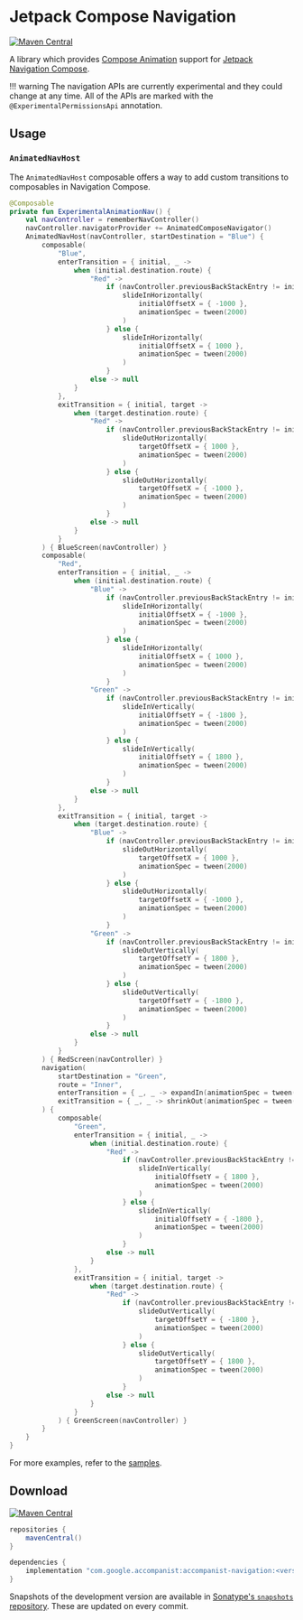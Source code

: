 # Jetpack Compose Navigation

[![Maven Central](https://img.shields.io/maven-central/v/com.google.accompanist/accompanist-navigation)](https://search.maven.org/search?q=g:com.google.accompanist)

A library which provides [Compose Animation](https://developer.android.com/jetpack/compose/animation) support for [Jetpack Navigation Compose](https://developer.android.com/jetpack/compose/navigation).

!!! warning
    The navigation APIs are currently experimental and they could change at any time.
    All of the APIs are marked with the `@ExperimentalPermissionsApi` annotation.

## Usage

### `AnimatedNavHost`

The `AnimatedNavHost` composable offers a way to add custom transitions to composables in
Navigation Compose.

```kotlin
@Composable
private fun ExperimentalAnimationNav() {
    val navController = rememberNavController()
    navController.navigatorProvider += AnimatedComposeNavigator()
    AnimatedNavHost(navController, startDestination = "Blue") {
        composable(
            "Blue",
            enterTransition = { initial, _ ->
                when (initial.destination.route) {
                    "Red" ->
                        if (navController.previousBackStackEntry != initial) {
                            slideInHorizontally(
                                initialOffsetX = { -1000 },
                                animationSpec = tween(2000)
                            )
                        } else {
                            slideInHorizontally(
                                initialOffsetX = { 1000 },
                                animationSpec = tween(2000)
                            )
                        }
                    else -> null
                }
            },
            exitTransition = { initial, target ->
                when (target.destination.route) {
                    "Red" ->
                        if (navController.previousBackStackEntry != initial) {
                            slideOutHorizontally(
                                targetOffsetX = { 1000 },
                                animationSpec = tween(2000)
                            )
                        } else {
                            slideOutHorizontally(
                                targetOffsetX = { -1000 },
                                animationSpec = tween(2000)
                            )
                        }
                    else -> null
                }
            }
        ) { BlueScreen(navController) }
        composable(
            "Red",
            enterTransition = { initial, _ ->
                when (initial.destination.route) {
                    "Blue" ->
                        if (navController.previousBackStackEntry != initial) {
                            slideInHorizontally(
                                initialOffsetX = { -1000 },
                                animationSpec = tween(2000)
                            )
                        } else {
                            slideInHorizontally(
                                initialOffsetX = { 1000 },
                                animationSpec = tween(2000)
                            )
                        }
                    "Green" ->
                        if (navController.previousBackStackEntry != initial) {
                            slideInVertically(
                                initialOffsetY = { -1800 },
                                animationSpec = tween(2000)
                            )
                        } else {
                            slideInVertically(
                                initialOffsetY = { 1800 },
                                animationSpec = tween(2000)
                            )
                        }
                    else -> null
                }
            },
            exitTransition = { initial, target ->
                when (target.destination.route) {
                    "Blue" ->
                        if (navController.previousBackStackEntry != initial) {
                            slideOutHorizontally(
                                targetOffsetX = { 1000 },
                                animationSpec = tween(2000)
                            )
                        } else {
                            slideOutHorizontally(
                                targetOffsetX = { -1000 },
                                animationSpec = tween(2000)
                            )
                        }
                    "Green" ->
                        if (navController.previousBackStackEntry != initial) {
                            slideOutVertically(
                                targetOffsetY = { 1800 },
                                animationSpec = tween(2000)
                            )
                        } else {
                            slideOutVertically(
                                targetOffsetY = { -1800 },
                                animationSpec = tween(2000)
                            )
                        }
                    else -> null
                }
            }
        ) { RedScreen(navController) }
        navigation(
            startDestination = "Green",
            route = "Inner",
            enterTransition = { _, _ -> expandIn(animationSpec = tween(2000)) },
            exitTransition = { _, _ -> shrinkOut(animationSpec = tween(2000)) }
        ) {
            composable(
                "Green",
                enterTransition = { initial, _ ->
                    when (initial.destination.route) {
                        "Red" ->
                            if (navController.previousBackStackEntry != initial) {
                                slideInVertically(
                                    initialOffsetY = { 1800 },
                                    animationSpec = tween(2000)
                                )
                            } else {
                                slideInVertically(
                                    initialOffsetY = { -1800 },
                                    animationSpec = tween(2000)
                                )
                            }
                        else -> null
                    }
                },
                exitTransition = { initial, target ->
                    when (target.destination.route) {
                        "Red" ->
                            if (navController.previousBackStackEntry != initial) {
                                slideOutVertically(
                                    targetOffsetY = { -1800 },
                                    animationSpec = tween(2000)
                                )
                            } else {
                                slideOutVertically(
                                    targetOffsetY = { 1800 },
                                    animationSpec = tween(2000)
                                )
                            }
                        else -> null
                    }
                }
            ) { GreenScreen(navController) }
        }
    }
}
```

For more examples, refer to the [samples](https://github.com/google/accompanist/tree/main/sample/src/main/java/com/google/accompanist/sample/navigation).

## Download

[![Maven Central](https://img.shields.io/maven-central/v/com.google.accompanist/accompanist-navigation)](https://search.maven.org/search?q=g:com.google.accompanist)

```groovy
repositories {
    mavenCentral()
}

dependencies {
    implementation "com.google.accompanist:accompanist-navigation:<version>"
}
```

Snapshots of the development version are available in [Sonatype's `snapshots` repository][snap]. These are updated on every commit.

[compose]: https://developer.android.com/jetpack/compose
[snap]: https://oss.sonatype.org/content/repositories/snapshots/com/google/accompanist/accompanist-navigation/
